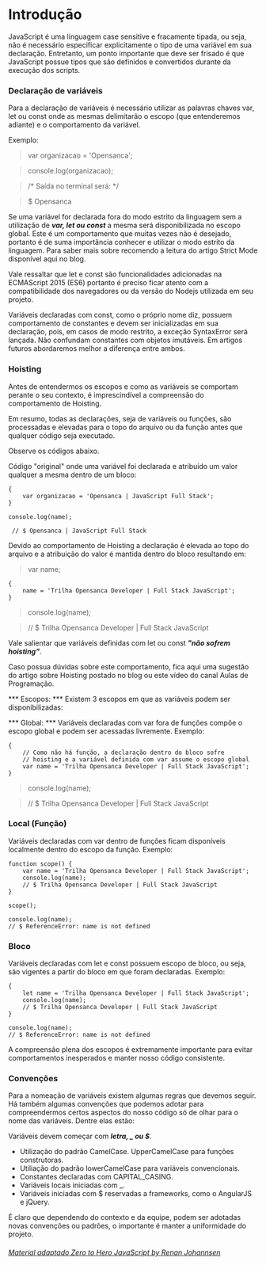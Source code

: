 # Introdução

JavaScript é uma linguagem case sensitive e fracamente tipada, ou seja, não é necessário especificar explicitamente o tipo de uma variável em sua declaração. Entretanto, um ponto importante que deve ser frisado é que JavaScript possue tipos que são definidos e convertidos durante da execução dos scripts.

### Declaração de variáveis
Para a declaração de variáveis é necessário utilizar as palavras chaves var, let ou const onde as mesmas delimitarão o escopo (que entenderemos adiante) e o comportamento da variável.

Exemplo:

> var organizacao = 'Opensanca';

> console.log(organizacao);

> /* Saída no terminal será: */

>  $ Opensanca

Se uma variável for declarada fora do modo estrito da linguagem sem a utilização de ***var, let ou const*** a mesma será disponibilizada no escopo global. Este é um comportamento que muitas vezes não é desejado, portanto é de suma importância conhecer e utilizar o modo estrito da linguagem. Para saber mais sobre recomendo a leitura do artigo Strict Mode disponível aqui no blog.

Vale ressaltar que let e const são funcionalidades adicionadas na ECMAScript 2015 (ES6) portanto é preciso ficar atento com a compatibilidade dos navegadores ou da versão do Nodejs utilizada em seu projeto.

Variáveis declaradas com const, como o próprio nome diz, possuem comportamento de constantes e devem ser inicializadas em sua declaração, pois, em casos de modo restrito, a exceção SyntaxError será lançada. Não confundam constantes com objetos imutáveis. Em artigos futuros abordaremos melhor a diferença entre ambos.

### Hoisting

Antes de entendermos os escopos e como as variáveis se comportam perante o seu contexto, é imprescindível a compreensão do comportamento de Hoisting.

Em resumo, todas as declarações, seja de variáveis ou funções, são processadas e elevadas para o topo do arquivo ou da função antes que qualquer código seja executado.

Observe os códigos abaixo.

Código "original" onde uma variável foi declarada e atribuído um valor qualquer a mesma dentro de um bloco:

```
{
    var organizacao = 'Opensanca | JavaScript Full Stack';
}

console.log(name);

 // $ Opensanca | JavaScript Full Stack

```

Devido ao comportamento de Hoisting a declaração é elevada ao topo do arquivo e a atribuição do valor é mantida dentro do bloco resultando em:

> var name;

``` 
{
    name = 'Trilha Opensanca Developer | Full Stack JavaScript';
}
 ```

> console.log(name);

> // $ Trilha Opensanca Developer | Full Stack JavaScript

Vale salientar que variáveis definidas com let ou const ***"não sofrem hoisting"***.

Caso possua dúvidas sobre este comportamento, fica aqui uma sugestão do artigo sobre Hoisting postado no blog ou este vídeo do canal Aulas de Programação.

*** Escopos: *** 
Existem 3 escopos em que as variáveis podem ser disponibilizadas:

*** Global: ***
Variáveis declaradas com var fora de funções compõe o escopo global e podem ser acessadas livremente. Exemplo:

```
{
    // Como não há função, a declaração dentro do bloco sofre
    // hoisting e a variável definida com var assume o escopo global
    var name = 'Trilha Opensanca Developer | Full Stack JavaScript';
}
```
> console.log(name);

> // $ Trilha Opensanca Developer | Full Stack JavaScript

### Local (Função)
Variáveis declaradas com var dentro de funções ficam disponíveis localmente dentro do escopo da função. Exemplo:

```
function scope() {
    var name = 'Trilha Opensanca Developer | Full Stack JavaScript';
    console.log(name);
    // $ Trilha Opensanca Developer | Full Stack JavaScript
}
 
scope();
 
console.log(name);
// $ ReferenceError: name is not defined

```
### Bloco
Variáveis declaradas com let e const possuem escopo de bloco, ou seja, são vigentes a partir do bloco em que foram declaradas. Exemplo:
```
{
    let name = 'Trilha Opensanca Developer | Full Stack JavaScript';
    console.log(name);
    // $ Trilha Opensanca Developer | Full Stack JavaScript
}
 
console.log(name);
// $ ReferenceError: name is not defined

```
A compreensão plena dos escopos é extremamente importante para evitar comportamentos inesperados e manter nosso código consistente.

### Convenções
Para a nomeação de variáveis existem algumas regras que devemos seguir. Há também algumas convenções que podemos adotar para compreendermos certos aspectos do nosso código só de olhar para o nome das variáveis. Dentre elas estão:

Variáveis devem começar com ***letra, _ ou $***.

- Utilização do padrão CamelCase. UpperCamelCase para funções construtoras.
- Utiliação do padrão lowerCamelCase para variáveis convencionais.
- Constantes declaradas com CAPITAL_CASING.
- Variáveis locais iniciadas com _.
- Variáveis iniciadas com $ reservadas a frameworks, como o AngularJS e jQuery.

É claro que dependendo do contexto e da equipe, podem ser adotadas novas convenções ou padrões, o importante é manter a uniformidade do projeto.

###### [Material adaptado Zero to Hero JavaScript by Renan Johannsen](http://www.welovedev.com.br/post/zero-to-hero-javascript-variaveis)
